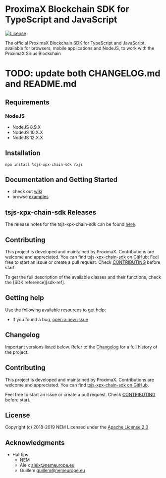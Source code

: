 # ProximaX Blockchain SDK for TypeScript and JavaScript

[![License](https://img.shields.io/badge/License-Apache%202.0-blue.svg)](https://opensource.org/licenses/Apache-2.0)

The official ProximaX Blockchain SDK for TypeScript and JavaScript, available for browsers, mobile applications and NodeJS, to work with the ProximaX Sirius Blockchain

# TODO: update both CHANGELOG.md and README.md

## Requirements

### NodeJS

- NodeJS 8.9.X
- NodeJS 10.X.X
- NodeJS 12.X.X

## Installation

```npm install tsjs-xpx-chain-sdk rxjs```

## Documentation and Getting Started

- check out [wiki][wiki]
- browse [examples][examples]

## tsjs-xpx-chain-sdk Releases

The release notes for the tsjs-xpx-chain-sdk can be found [here](CHANGELOG.md).

## Contributing

This project is developed and maintained by ProximaX. Contributions are welcome and appreciated. You can find [tsjs-xpx-chain-sdk on GitHub][self];
Feel free to start an issue or create a pull request. Check [CONTRIBUTING](CONTRIBUTING.md) before start.

To get the full description of the available classes and their functions, check the [SDK reference][sdk-ref].

## Getting help

Use the following available resources to get help:

- If you found a bug, [open a new issue][issues]

## Changelog

Important versions listed below. Refer to the [Changelog](CHANGELOG.md) for a full history of the project.

## Contributing

This project is developed and maintained by ProximaX. Contributions are welcome and appreciated. You can find [tsjs-xpx-chain-sdk on GitHub][self].

Feel free to start an issue or create a pull request. Check [CONTRIBUTING](CONTRIBUTING.md) before start.

## License

Copyright (c) 2018-2019 NEM
Licensed under the [Apache License 2.0](LICENSE)

[self]: https://github.com/proximax-storage/tsjs-xpx-chain-sdk
[issues]: https://github.com/proximax-storage/tsjs-xpx-chain-sdk/issues
[wiki]: https://github.com/proximax-storage/tsjs-xpx-chain-sdk/wiki
[examples]: https://github.com/proximax-storage/tsjs-xpx-chain-sdk/wiki/Examples

## Acknowledgments
* Hat tips
    * NEM
    * Aleix <aleix@nemeurope.eu>
    * Guillem <guillem@nemeurope.eu>

